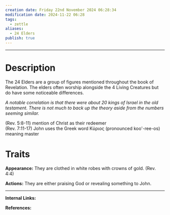 ```yaml
---
creation date: Friday 22nd November 2024 06:28:34
modification date: 2024-11-22 06:28
tags:
  - zettle
aliases:
  - 24 Elders
publish: true
---
```

---
# Description
The 24 Elders are a group of figures mentioned throughout the book of Revelation. The elders often worship alongside the 4 Living Creatures but do have some noticeable differences.

_A notable correlation is that there were about 20 kings of Israel in the old testament. There is not much to back up the theory aside from the numbers seeming similar._

(Rev. 5:8-11) mention of Christ as their redeemer  
(Rev. 7:11-17) John uses the Greek word Κύριος (pronounced koo'-ree-os) meaning master

# Traits

**Appearance:** They are clothed in white robes with crowns of gold. (Rev. 4:4)

**Actions:** They are either praising God or revealing something to John.

---
**Internal Links:**

**References:**
